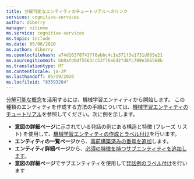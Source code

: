 ```yaml
---
title: 分解可能なエンティティのチュートリアルへのリンク
services: cognitive-services
author: diberry
manager: nitinme
ms.service: cognitive-services
ms.topic: include
ms.date: 05/06/2020
ms.author: diberry
ms.openlocfilehash: a74d163787437f6abbc4c1e371f3e1731d865e21
ms.sourcegitcommit: bb0afd0df5563cc53f76a642fd8fc709e366568b
ms.translationtype: HT
ms.contentlocale: ja-JP
ms.lasthandoff: 05/19/2020
ms.locfileid: "83593284"
---
```

[分解可能な概念](../luis-concept-model.md#v3-authoring-model-decomposition)を活用するには、機械学習エンティティから開始します。 この種類のエンティティを作成する方法の手順については、[機械学習エンティティのチュートリアル](../tutorial-machine-learned-entity.md)を参照してください。次に例を示します。

* **意図の詳細ページ**に示されている発話の例にある構造と特徴 (フレーズ リスト) を使用して、[機械学習エンティティの作成とラベル付け](../tutorial-machine-learned-entity.md#label-text-as-entities-in-example-utterances)を行います。
* **エンティティの一覧ページ**から、[事前構築済みの番号を追加](../tutorial-machine-learned-entity.md#add-prebuilt-number-entity-to-app)します。
* **エンティティ詳細ページ**から、[必須の特徴を持つサブエンティティを追加します](../tutorial-machine-learned-entity.md#create-subcomponent-entity-with-constraint-to-help-extract-data)。
* **意図の詳細ページ**でサブエンティティを使用して[発話例のラベル付け](../tutorial-machine-learned-entity.md#label-example-utterance-to-teach-luis-about-the-entity)を行います